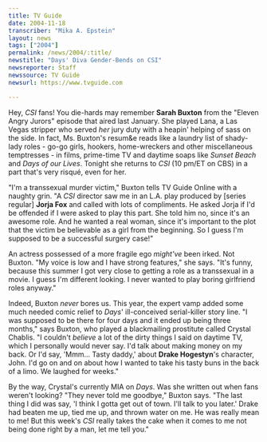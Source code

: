 ```yaml
---
title: TV Guide
date: 2004-11-18
transcriber: "Mika A. Epstein"
layout: news
tags: ["2004"]
permalink: /news/2004/:title/
newstitle: "Days' Diva Gender-Bends on CSI"
newsreporter: Staff
newssource: TV Guide
newsurl: https://www.tvguide.com

---
```


Hey, *CSI* fans! You die-hards may remember **Sarah Buxton** from the "Eleven Angry Jurors" episode that aired last January. She played Lana, a Las Vegas stripper who served *her* jury duty with a heapin' helping of sass on the side. In fact, Ms. Buxton's resum&e reads like a laundry list of shady-lady roles - go-go girls, hookers, home-wreckers and other miscellaneous temptresses - in films, prime-time TV and daytime soaps like *Sunset Beach* and *Days of our Lives*. Tonight she returns to *CSI* (10 pm/ET on CBS) in a part that's very risqu&eacute;, even for her.

"I'm a transsexual murder victim," Buxton tells TV Guide Online with a naughty grin. "A *CSI* director saw me in an L.A. play produced by [series regular] **Jorja Fox** and called with lots of compliments. He asked Jorja if I'd be offended if I were asked to play this part. She told him no, since it's an awesome role. And he wanted a real woman, since it's important to the plot that the victim be believable as a girl from the beginning. So I guess I'm supposed to be a successful surgery case!"

An actress possessed of a more fragile ego *might've* been irked. Not Buxton. "My voice is low and I have strong features," she says. "It's funny, because this summer I got very close to getting a role as a transsexual in a movie. I guess I'm different looking. I never wanted to play boring girlfriend roles anyway."

Indeed, Buxton *never* bores us. This year, the expert vamp added some much needed comic relief to *Days*' ill-conceived serial-killer story line. "I was supposed to be there for four days and it ended up being three months," says Buxton, who played a blackmailing prostitute called Crystal Chablis. "I couldn't *believe* a lot of the dirty things I said on daytime TV, which I personally would never say. I'd talk about making money on my back. Or I'd say, 'Mmm... Tasty daddy,' about **Drake Hogestyn**'s character, John. I'd go on and on about how I wanted to take his tasty buns in the back of a limo. We laughed for weeks."

By the way, Crystal's currently MIA on *Days*. Was she written out when fans weren't looking? "They never told me goodbye," Buxton says. "The last thing I did was say, 'I think I gotta get out of town. I'll talk to you later.' Drake had beaten me up, tied me up, and thrown water on me. He was really mean to me! But this week's *CSI* really takes the cake when it comes to me not being done right by a man, let me tell you."
